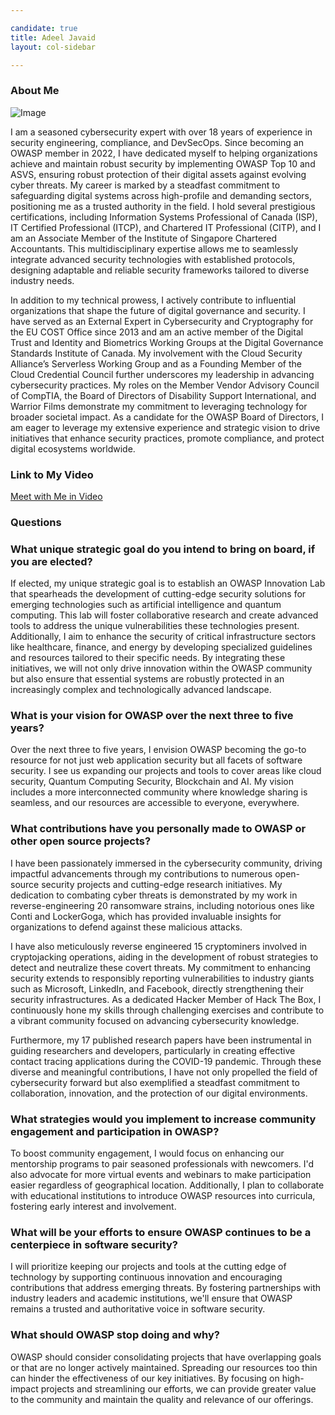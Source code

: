 ```yaml
---

candidate: true
title: Adeel Javaid
layout: col-sidebar

---
```


### About Me
![Image](https://raw.githubusercontent.com/OWASP/www-board-candidates/7e92cd77b0a7e7d115bafd6deca25395d360ffd8/assets/images/adeel-picture.png)

I am a seasoned cybersecurity expert with over 18 years of experience in security engineering, compliance, and DevSecOps. Since becoming an OWASP member in 2022, I have dedicated myself to helping organizations achieve and maintain robust security by implementing OWASP Top 10 and ASVS, ensuring robust protection of their digital assets against evolving cyber threats. My career is marked by a steadfast commitment to safeguarding digital systems across high-profile and demanding sectors, positioning me as a trusted authority in the field. I hold several prestigious certifications, including Information Systems Professional of Canada (ISP), IT Certified Professional (ITCP), and Chartered IT Professional (CITP), and I am an Associate Member of the Institute of Singapore Chartered Accountants. This multidisciplinary expertise allows me to seamlessly integrate advanced security technologies with established protocols, designing adaptable and reliable security frameworks tailored to diverse industry needs.

In addition to my technical prowess, I actively contribute to influential organizations that shape the future of digital governance and security. I have served as an External Expert in Cybersecurity and Cryptography for the EU COST Office since 2013 and am an active member of the Digital Trust and Identity and Biometrics Working Groups at the Digital Governance Standards Institute of Canada. My involvement with the Cloud Security Alliance’s Serverless Working Group and as a Founding Member of the Cloud Credential Council further underscores my leadership in advancing cybersecurity practices. My roles on the Member Vendor Advisory Council of CompTIA, the Board of Directors of Disability Support International, and Warrior Films demonstrate my commitment to leveraging technology for broader societal impact. As a candidate for the OWASP Board of Directors, I am eager to leverage my extensive experience and strategic vision to drive initiatives that enhance security practices, promote compliance, and protect digital ecosystems worldwide.

### Link to My Video
[Meet with Me in Video](https://www.loom.com/share/114627d7e395445faf0d90aae5fd747f?sid=9b5994f8-95b0-402b-935f-c74076c52f21)
### Questions

### What unique strategic goal do you intend to bring on board, if you are elected? ###
If elected, my unique strategic goal is to establish an OWASP Innovation Lab that spearheads the development of cutting-edge security solutions for emerging technologies such as artificial intelligence and quantum computing. This lab will foster collaborative research and create advanced tools to address the unique vulnerabilities these technologies present. Additionally, I aim to enhance the security of critical infrastructure sectors like healthcare, finance, and energy by developing specialized guidelines and resources tailored to their specific needs. By integrating these initiatives, we will not only drive innovation within the OWASP community but also ensure that essential systems are robustly protected in an increasingly complex and technologically advanced landscape.

### What is your vision for OWASP over the next three to five years? ###
Over the next three to five years, I envision OWASP becoming the go-to resource for not just web application security but all facets of software security. I see us expanding our projects and tools to cover areas like cloud security, Quantum Computing Security, Blockchain and AI. My vision includes a more interconnected community where knowledge sharing is seamless, and our resources are accessible to everyone, everywhere.

### What contributions have you personally made to OWASP or other open source projects? ###
I have been passionately immersed in the cybersecurity community, driving impactful advancements through my contributions to numerous open-source security projects and cutting-edge research initiatives. My dedication to combating cyber threats is demonstrated by my work in reverse-engineering 20 ransomware strains, including notorious ones like Conti and LockerGoga, which has provided invaluable insights for organizations to defend against these malicious attacks. 

I have also meticulously reverse engineered 15 cryptominers involved in cryptojacking operations, aiding in the development of robust strategies to detect and neutralize these covert threats. My commitment to enhancing security extends to responsibly reporting vulnerabilities to industry giants such as Microsoft, LinkedIn, and Facebook, directly strengthening their security infrastructures. As a dedicated Hacker Member of Hack The Box, I continuously hone my skills through challenging exercises and contribute to a vibrant community focused on advancing cybersecurity knowledge. 

Furthermore, my 17 published research papers have been instrumental in guiding researchers and developers, particularly in creating effective contact tracing applications during the COVID-19 pandemic. Through these diverse and meaningful contributions, I have not only propelled the field of cybersecurity forward but also exemplified a steadfast commitment to collaboration, innovation, and the protection of our digital environments.

### What strategies would you implement to increase community engagement and participation in OWASP? ###
To boost community engagement, I would focus on enhancing our mentorship programs to pair seasoned professionals with newcomers. I'd also advocate for more virtual events and webinars to make participation easier regardless of geographical location. Additionally, I plan to collaborate with educational institutions to introduce OWASP resources into curricula, fostering early interest and involvement.

### What will be your efforts to ensure OWASP continues to be a centerpiece in software security? ###
I will prioritize keeping our projects and tools at the cutting edge of technology by supporting continuous innovation and encouraging contributions that address emerging threats. By fostering partnerships with industry leaders and academic institutions, we'll ensure that OWASP remains a trusted and authoritative voice in software security.

### What should OWASP stop doing and why? ###
OWASP should consider consolidating projects that have overlapping goals or that are no longer actively maintained. Spreading our resources too thin can hinder the effectiveness of our key initiatives. By focusing on high-impact projects and streamlining our efforts, we can provide greater value to the community and maintain the quality and relevance of our offerings.
